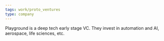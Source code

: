 ```yaml
---
tags: work/proto_ventures
type: company
---
```

Playground is a deep tech early stage VC. They invest in automation and AI, aerospace, life sciences, etc.

